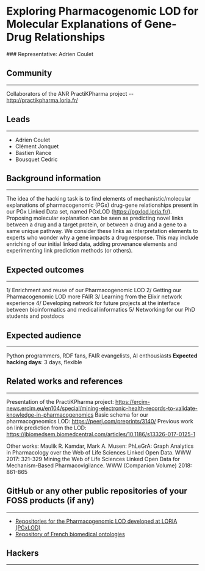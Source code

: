 # Exploring Pharmacogenomic LOD for Molecular Explanations of Gene-Drug Relationships

### Representative: Adrien Coulet

## Community
---

Collaborators of the ANR PractiKPharma project -- http://practikpharma.loria.fr/

## Leads
---
- Adrien Coulet
- Clément Jonquet
- Bastien Rance
- Bousquet Cedric 

## Background information
---
The idea of the hacking task is to find elements of mechanistic/molecular explanations of pharmacogenomic (PGx) drug-gene relationships present in our PGx Linked Data set, named PGxLOD (https://pgxlod.loria.fr/). 
Proposing molecular explanation can be seen as predicting novel links between a drug and a target protein, or between a drug and a gene to a same unique pathway. 
We consider these links as interpretation elements to experts who wonder why a gene impacts a drug response. 
This may include enriching of our initial linked data, adding provenance elements and experimenting link prediction methods (or others).

## Expected outcomes
---

1/ Enrichment and reuse of our Pharmacogenomic LOD
2/ Getting our Pharmacogenomic LOD more FAIR
3/ Learning from the Elixir network experience
4/ Developing network for future projects at the interface between bioinformatics and medical informatics
5/ Networking for our PhD students and postdocs

## Expected audience
---

Python programmers, RDF fans, FAIR evangelists, AI enthousiasts
**Expected hacking days**: 3 days, flexible

## Related works and references
---

Presentation of the PractiKPharma project:
https://ercim-news.ercim.eu/en104/special/mining-electronic-health-records-to-validate-knowledge-in-pharmacogenomics
Basic schema for our pharmacogneomics LOD:
https://peerj.com/preprints/3140/
Previous work on link prediction from the LOD:
https://jbiomedsem.biomedcentral.com/articles/10.1186/s13326-017-0125-1

Other works: Maulik R. Kamdar, Mark A. Musen:
PhLeGrA: Graph Analytics in Pharmacology over the Web of Life Sciences Linked Open Data. WWW 2017: 321-329
Mining the Web of Life Sciences Linked Open Data for Mechanism-Based Pharmacovigilance. WWW (Companion Volume) 2018: 861-865

## GitHub or any other public repositories of your FOSS products (if any)
---

- [Repositories for the Pharmacogenomic LOD developed at LORIA (PGxLOD)](https://gitlab.inria.fr/pgxlod/)
- [Repository of French biomedical ontologies](http://bioportal.lirmm.fr/)

## Hackers
---

